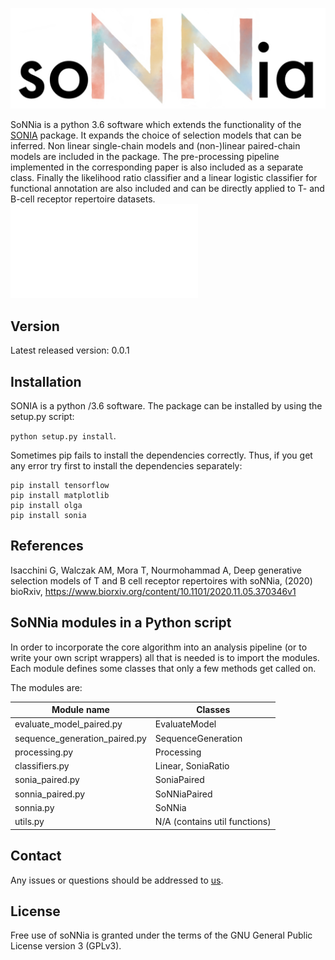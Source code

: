 ![](docs/logo.jpg)


SoNNia is a python 3.6 software which extends the functionality of the [SONIA](https://github.com/statbiophys/SONIA) package.  It  expands  the  choice  of selection  models that can be inferred. Non linear single-chain models and (non-)linear paired-chain models are included in the package. The pre-processing pipeline implemented in the corresponding paper is also included as a separate class. Finally the likelihood ratio classifier and a linear logistic classifier for functional annotation are also included and can be directly applied to T- and B-cell receptor repertoire datasets.
![](docs/summary_fig.pdf)


## Version
Latest released version: 0.0.1

## Installation
SONIA is a python /3.6 software. The package can be installed by using the setup.py script:

 ```python setup.py install```.
 
Sometimes pip fails to install the dependencies correctly. Thus, if you get any error try first to install the dependencies separately:
 ```
pip install tensorflow
pip install matplotlib
pip install olga
pip install sonia 
 ```

## References
Isacchini G, Walczak AM, Mora T, Nourmohammad A, Deep generative selection models of T and B cell receptor repertoires with soNNia, (2020) bioRxiv, https://www.biorxiv.org/content/10.1101/2020.11.05.370346v1

## SoNNia modules in a Python script
In order to incorporate the core algorithm into an analysis pipeline (or to write your own script wrappers) all that is needed is to import the modules. Each module defines some classes that only a few methods get called on.

The modules are:

| Module name                                    | Classes                                          |    
|------------------------------------------------|--------------------------------------------------|
| evaluate_model_paired.py                       | EvaluateModel                                    |
| sequence_generation_paired.py                  | SequenceGeneration                               |
| processing.py                                  | Processing                                       |
| classifiers.py                                 | Linear, SoniaRatio                               |
| sonia_paired.py                                | SoniaPaired                                      |
| sonnia_paired.py                               | SoNNiaPaired                                     |
| sonnia.py                                      | SoNNia                                           |
| utils.py                                       | N/A (contains util functions)                    |





## Contact

Any issues or questions should be addressed to [us](mailto:giulioisac@gmail.com).

## License

Free use of soNNia is granted under the terms of the GNU General Public License version 3 (GPLv3).